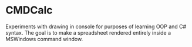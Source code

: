 # CMDCalc
Experiments with drawing in console for purposes of learning OOP and C# syntax. The goal is to make a spreadsheet rendered entirely inside a MSWindows command window.

